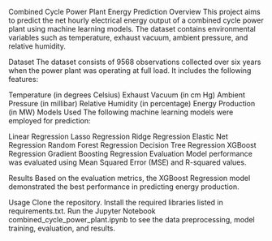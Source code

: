 Combined Cycle Power Plant Energy Prediction
Overview
This project aims to predict the net hourly electrical energy output of a combined cycle power plant using machine learning models. The dataset contains environmental variables such as temperature, exhaust vacuum, ambient pressure, and relative humidity.

Dataset
The dataset consists of 9568 observations collected over six years when the power plant was operating at full load. It includes the following features:

Temperature (in degrees Celsius)
Exhaust Vacuum (in cm Hg)
Ambient Pressure (in millibar)
Relative Humidity (in percentage)
Energy Production (in MW)
Models Used
The following machine learning models were employed for prediction:

Linear Regression
Lasso Regression
Ridge Regression
Elastic Net Regression
Random Forest Regression
Decision Tree Regression
XGBoost Regression
Gradient Boosting Regression
Evaluation
Model performance was evaluated using Mean Squared Error (MSE) and R-squared values.

Results
Based on the evaluation metrics, the XGBoost Regression model demonstrated the best performance in predicting energy production.

Usage
Clone the repository.
Install the required libraries listed in requirements.txt.
Run the Jupyter Notebook combined_cycle_power_plant.ipynb to see the data preprocessing, model training, evaluation, and results.
